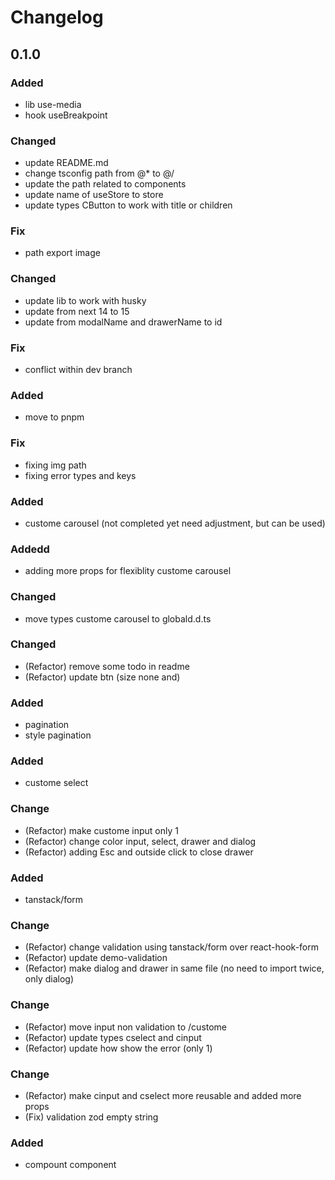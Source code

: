 # Changelog

## 0.1.0

### Added

- lib use-media
- hook useBreakpoint

### Changed

- update README.md
- change tsconfig path from @\* to @/
- update the path related to components
- update name of useStore to store
- update types CButton to work with title or children

### Fix

- path export image

### Changed

- update lib to work with husky
- update from next 14 to 15
- update from modalName and drawerName to id

### Fix

- conflict within dev branch

### Added

- move to pnpm

### Fix

- fixing img path
- fixing error types and keys

### Added

- custome carousel (not completed yet need adjustment, but can be used)

### Addedd

- adding more props for flexiblity custome carousel

### Changed

- move types custome carousel to globald.d.ts

### Changed

- (Refactor) remove some todo in readme
- (Refactor) update btn (size none and)

### Added

- pagination
- style pagination

### Added

- custome select

### Change

- (Refactor) make custome input only 1
- (Refactor) change color input, select, drawer and dialog
- (Refactor) adding Esc and outside click to close drawer

### Added

- tanstack/form

### Change

- (Refactor) change validation using tanstack/form over react-hook-form
- (Refactor) update demo-validation
- (Refactor) make dialog and drawer in same file (no need to import twice, only dialog)

### Change

- (Refactor) move input non validation to /custome
- (Refactor) update types cselect and cinput
- (Refactor) update how show the error (only 1)

### Change

- (Refactor) make cinput and cselect more reusable and added more props
- (Fix) validation zod empty string

### Added

- compount component

